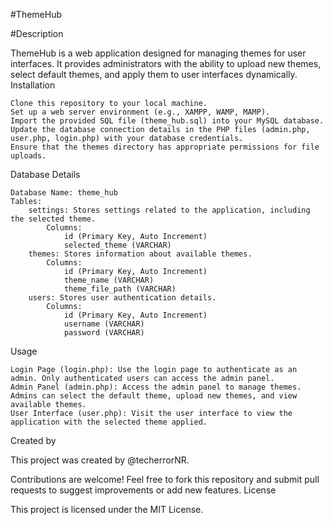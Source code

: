 #ThemeHub


#Description

ThemeHub is a web application designed for managing themes for user interfaces. It provides administrators with the ability to upload new themes, select default themes, and apply them to user interfaces dynamically.
Installation

    Clone this repository to your local machine.
    Set up a web server environment (e.g., XAMPP, WAMP, MAMP).
    Import the provided SQL file (theme_hub.sql) into your MySQL database.
    Update the database connection details in the PHP files (admin.php, user.php, login.php) with your database credentials.
    Ensure that the themes directory has appropriate permissions for file uploads.

Database Details

    Database Name: theme_hub
    Tables:
        settings: Stores settings related to the application, including the selected theme.
            Columns:
                id (Primary Key, Auto Increment)
                selected_theme (VARCHAR)
        themes: Stores information about available themes.
            Columns:
                id (Primary Key, Auto Increment)
                theme_name (VARCHAR)
                theme_file_path (VARCHAR)
        users: Stores user authentication details.
            Columns:
                id (Primary Key, Auto Increment)
                username (VARCHAR)
                password (VARCHAR)

Usage

    Login Page (login.php): Use the login page to authenticate as an admin. Only authenticated users can access the admin panel.
    Admin Panel (admin.php): Access the admin panel to manage themes. Admins can select the default theme, upload new themes, and view available themes.
    User Interface (user.php): Visit the user interface to view the application with the selected theme applied.

Created by

This project was created by @techerrorNR.


Contributions are welcome! Feel free to fork this repository and submit pull requests to suggest improvements or add new features.
License

This project is licensed under the MIT License.
